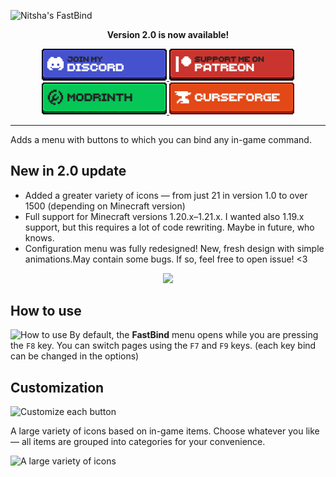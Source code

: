 ![Nitsha's FastBind](https://cdn.modrinth.com/data/cached_images/39f0531ea927496960c31a51b68b569a5fab17a6.png)

<p align="center">
  <span><strong>Version 2.0 is now available!</strong></span>
</p>
<p align="center">
    <a href="https://discord.gg/zuwPkg5MHs">
        <img src="https://raw.githubusercontent.com/Nitsha-M/Nitsha-s-FastBind/refs/heads/v2.0-1.21.3/assets/discord.png" width="200">
    </a>
    <a href="https://www.patreon.com/c/nitsha">
        <img src="https://raw.githubusercontent.com/Nitsha-M/Nitsha-s-FastBind/refs/heads/v2.0-1.21.3/assets/patreon.png" width="200">
    </a>
    <a href="https://modrinth.com/mod/nitshas-fastbind">
        <img src="https://raw.githubusercontent.com/Nitsha-M/Nitsha-s-FastBind/refs/heads/v2.0-1.21.3/assets/modrinth.png" width="200">
    </a>
    <a href="https://www.curseforge.com/minecraft/mc-mods/nitshas-fastbind">
        <img src="https://raw.githubusercontent.com/Nitsha-M/Nitsha-s-FastBind/refs/heads/v2.0-1.21.3/assets/curseforge.png" width="200">
    </a>
</p>
<hr class="solid">

Adds a menu with buttons to which you can bind any in-game command.

## New in 2.0 update
* Added a greater variety of icons — from just 21 in version 1.0 to over 1500 (depending on Minecraft version)
* Full support for Minecraft versions 1.20.x–1.21.x. I wanted also 1.19.x support, but this requires a lot of code rewriting. Maybe in future, who knows.
* Configuration menu was fully redesigned! New, fresh design with simple animations.May contain some bugs. If so, feel free to open issue! <3

<p align="center">
  <img src="https://cdn.modrinth.com/data/cached_images/db61fa22b85f00817639f56c98f0e4e161a8ebb0.gif" width="400">
</p>

## How to use
![How to use](https://cdn.modrinth.com/data/cached_images/532961e78990d7aa8d59b7d995228ccb1f06451d.png)
By default, the **FastBind** menu opens while you are pressing the `F8` key. You can switch pages using the `F7` and `F9` keys. (each key bind can be changed in the options)

## Customization
![Customize each button](https://cdn.modrinth.com/data/cached_images/90a837084f4ba29645dc9133b8daee54e44ef96a.png)

A large variety of icons based on in-game items. Choose whatever you like — all items are grouped into categories for your convenience.

![A large variety of icons](https://cdn.modrinth.com/data/cached_images/9fd7d30b2d49eb9da998de14f33f79abfaa58b37.png)